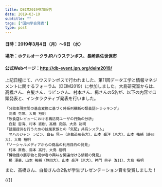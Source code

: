 ```yaml
---
title: DEIM2019参加報告
date: 2019-03-10
subtitle: ""
tags: ["国内学会発表"]
type: post
---
```



<!--more-->
#### 日時：2019年3月4日（月）～6日（水）
#### 場所：ホテルオークラJRハウステンボス、長崎県佐世保市
#### 公式Webページ：http://db-event.jpn.org/deim2019/
上記日程にて、ハウステンボスで行われました、第11回データ工学と情報マネジメントに関するフォーラム（DEIM2019）に参加しました。大島研究室からは、高橋さん、白髪さん、ラビンさん、村本さん、楊さんの5名が、以下の内容で口頭発表と、インタラクティブ発表を行いました。
```
「分散表現空間の基底変換に基づく時系列横断の類義語トラッキング」
　高橋 克郎、大島 裕明
「飲食店レビューにおける再訪問ユーザの行動の分析」
　白髪 宙海、村本 直樹、高橋 克郎、大島 裕明
「話題提供を行うための独居家族との「気配」共有システム」
　マハルジャン ラビン、白石 晃一（京都造形芸大）、山本 岳洋（京大）、山本 祐輔（静岡大）、大島 裕明
「ソーシャルメディアからの商品の利用目的の発見」
　村本 直樹、湯本 高行、大島 裕明
「博物館の展示物と見学者の興味を関連付ける情報の発見」
　楊 澤華、山本 祐輔（静岡大）、山本 岳洋（京大）、神門 典子（NII）、大島 裕明
```


また、高橋さん、白髪さんの2名が学生プレゼンテーション賞を受賞しました！

{{<gallery >}}
